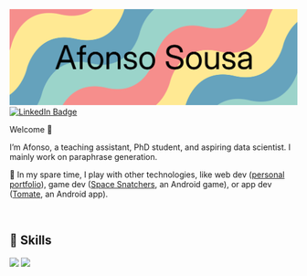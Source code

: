 ![Afonso's GitHub Banner](./assets/github_banner.png)
[![LinkedIn Badge](https://img.shields.io/badge/LinkedIn-Profile-informational?style=flat&logo=linkedin&logoColor=white&color=0D76A8)](https://www.linkedin.com/in/afonsousa/)

Welcome 👋

I’m Afonso, a teaching assistant, PhD student, and aspiring data scientist. I mainly work on paraphrase generation.

🔭 In my spare time, I play with other technologies, like web dev ([personal portfolio](https://afonsousa.com/)), game dev ([Space Snatchers](https://play.google.com/store/apps/details?id=org.afonsousa.SpaceSnatchers&hl=pt_PT), an Android game), or app dev ([Tomate](https://play.google.com/store/apps/details?id=org.afonsousa.tomate&hl=pt_PT), an Android app).

<br>

## 💼 Skills

![](https://img.shields.io/badge/Code-Python-informational?style=flat&logo=Python&logoColor=white&color=4AB197)
![](https://img.shields.io/badge/Code-PyTorch-informational?style=flat&logo=PyTorch&logoColor=white&color=4AB197)
